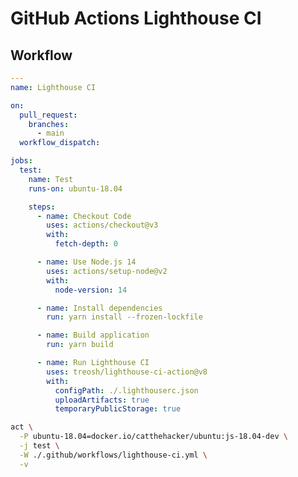 # GitHub Actions Lighthouse CI

<!--
https://github.com/correttojs/next-monorepo/blob/main/.github/workflows/lighthouse.yml
-->

## Workflow

```yml
---
name: Lighthouse CI

on:
  pull_request:
    branches:
      - main
  workflow_dispatch:

jobs:
  test:
    name: Test
    runs-on: ubuntu-18.04

    steps:
      - name: Checkout Code
        uses: actions/checkout@v3
        with:
          fetch-depth: 0

      - name: Use Node.js 14
        uses: actions/setup-node@v2
        with:
          node-version: 14

      - name: Install dependencies
        run: yarn install --frozen-lockfile

      - name: Build application
        run: yarn build

      - name: Run Lighthouse CI
        uses: treosh/lighthouse-ci-action@v8
        with:
          configPath: ./.lighthouserc.json
          uploadArtifacts: true
          temporaryPublicStorage: true
```

```sh
act \
  -P ubuntu-18.04=docker.io/catthehacker/ubuntu:js-18.04-dev \
  -j test \
  -W ./.github/workflows/lighthouse-ci.yml \
  -v
```
